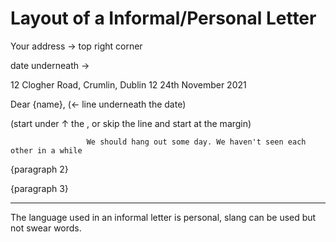 # Layout of a Informal/Personal Letter

Your address →
top right corner

date underneath →

12 Clogher Road,
Crumlin,
Dublin 12
24th November 2021

Dear {name}, (← line underneath the date)

 (start under ↑ the , or skip the line and start at the margin)

                     We should hang out some day. We haven't seen each other in a while

{paragraph 2}

{paragraph 3}

---

The language used in an informal letter is personal, slang can be used but not swear words.